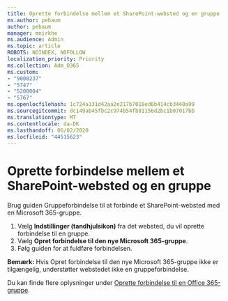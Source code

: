 ```yaml
---
title: Oprette forbindelse mellem et SharePoint-websted og en gruppe
ms.author: pebaum
author: pebaum
manager: mnirkhe
ms.audience: Admin
ms.topic: article
ROBOTS: NOINDEX, NOFOLLOW
localization_priority: Priority
ms.collection: Adm_O365
ms.custom:
- "9000237"
- "5747"
- "5200004"
- "5767"
ms.openlocfilehash: 1c724a131d42aa2e217b7018ed6b414cb3440a99
ms.sourcegitcommit: dc149ab45fbc2c974b54fb81156d2bc1b07017bb
ms.translationtype: MT
ms.contentlocale: da-DK
ms.lasthandoff: 06/02/2020
ms.locfileid: "44515623"
---
```

# <a name="connect-a-sharepoint-site-to-a-group"></a>Oprette forbindelse mellem et SharePoint-websted og en gruppe

Brug guiden Gruppeforbindelse til at forbinde et SharePoint-websted med en Microsoft 365-gruppe.

1. Vælg **Indstillinger (tandhjulsikon)** fra det websted, du vil oprette forbindelse til en gruppe.
2. Vælg **Opret forbindelse til den nye Microsoft 365-gruppe**.
3. Følg guiden for at fuldføre forbindelsen.

**Bemærk:**  Hvis Opret forbindelse til den nye Microsoft 365-gruppe ikke er tilgængelig, understøtter webstedet ikke en gruppeforbindelse.

Du kan finde flere oplysninger under [Oprette forbindelse til en Office 365-gruppe](https://docs.microsoft.com/sharepoint/dev/transform/modernize-connect-to-office365-group).